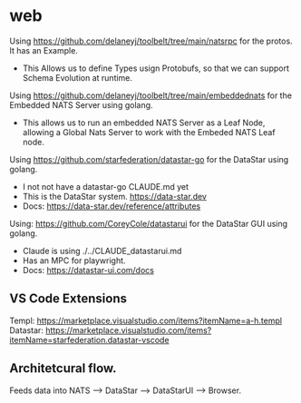 # web

Using https://github.com/delaneyj/toolbelt/tree/main/natsrpc for the protos. It has an Example.
- This Allows us to define Types usign Protobufs, so that we can support Schema Evolution at runtime.

Using https://github.com/delaneyj/toolbelt/tree/main/embeddednats for the Embedded NATS Server using golang.
- This allows us to run an embedded NATS Server as a Leaf Node, allowing a Global Nats Server to work with the Embeded NATS Leaf node.

Using https://github.com/starfederation/datastar-go for the DataStar using golang.
- I not not have a datastar-go CLAUDE.md yet
- This is the DataStar system.  https://data-star.dev
- Docs: https://data-star.dev/reference/attributes

Using: https://github.com/CoreyCole/datastarui for the DataStar GUI using golang.
- Claude is using ./../CLAUDE_datastarui.md
- Has an MPC for playwright. 
- Docs: https://datastar-ui.com/docs

## VS Code Extensions

Templ: https://marketplace.visualstudio.com/items?itemName=a-h.templ
Datastar: https://marketplace.visualstudio.com/items?itemName=starfederation.datastar-vscode



## Architetcural flow.

Feeds data into NATS --> DataStar --> DataStarUI --> Browser.


